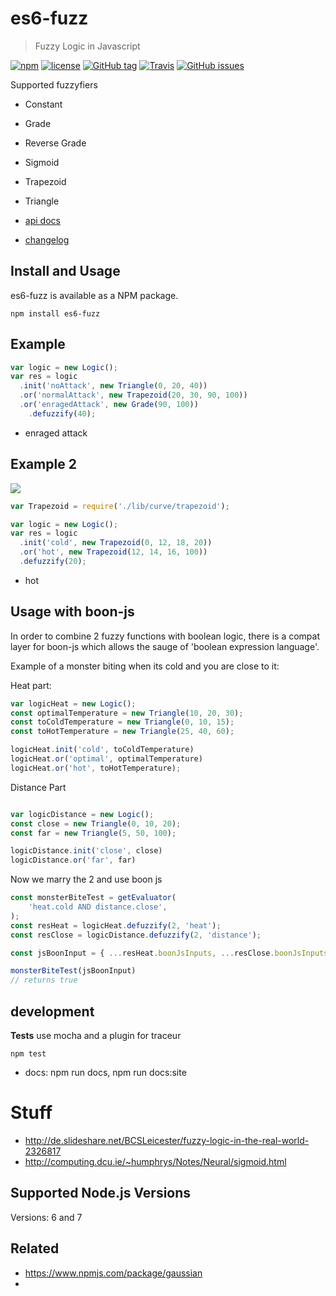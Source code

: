 # es6-fuzz 

> Fuzzy Logic in Javascript

[![npm](https://img.shields.io/npm/dt/es6-fuzz.svg)](https://www.npmjs.com/package/es6-fuzz)
[![license](https://img.shields.io/github/license/sebs/es6-fuzz.svg)](https://github.com/sebs/es6-fuzz/blob/master/LICENSE.md)
[![GitHub tag](https://img.shields.io/github/tag/sebs/es6-fuzz.svg)](https://github.com/sebs/es6-fuzz)
[![Travis](https://img.shields.io/travis/sebs/es6-fuzz.svg)](https://travis-ci.org/sebs/es6-fuzz)
[![GitHub issues](https://img.shields.io/github/issues/sebs/es6-fuzz.svg)](https://github.com/sebs/es6-fuzz/issues)

Supported fuzzyfiers


* Constant
* Grade
* Reverse Grade
* Sigmoid
* Trapezoid
* Triangle


* [api docs](https://github.com/sebs/es6-fuzz)
* [changelog](./docs/changelog.md)

## Install and Usage

es6-fuzz is available as a NPM package.

```
npm install es6-fuzz
```
## Example

```javascript
var logic = new Logic();
var res = logic
  .init('noAttack', new Triangle(0, 20, 40))
  .or('normalAttack', new Trapezoid(20, 30, 90, 100))
  .or('enragedAttack', new Grade(90, 100))
	.defuzzify(40);
```
* enraged attack

## Example 2

<img src="https://upload.wikimedia.org/wikipedia/commons/thumb/6/61/Fuzzy_logic_temperature_en.svg/300px-Fuzzy_logic_temperature_en.svg.png" />

```javascript
var Trapezoid = require('./lib/curve/trapezoid');

var logic = new Logic();
var res = logic
  .init('cold', new Trapezoid(0, 12, 18, 20))   
  .or('hot', new Trapezoid(12, 14, 16, 100)) 
  .defuzzify(20);

```

* hot


## Usage with boon-js

In order to combine 2 fuzzy functions with boolean logic, there is a compat layer for boon-js which allows the sauge of 'boolean expression language'. 

Example of a monster biting when its cold and you are close to it: 
 

Heat part:

```js
var logicHeat = new Logic();
const optimalTemperature = new Triangle(10, 20, 30);
const toColdTemperature = new Triangle(0, 10, 15);
const toHotTemperature = new Triangle(25, 40, 60);

logicHeat.init('cold', toColdTemperature)
logicHeat.or('optimal', optimalTemperature)
logicHeat.or('hot', toHotTemperature);
```

Distance Part

```js

var logicDistance = new Logic();
const close = new Triangle(0, 10, 20);
const far = new Triangle(5, 50, 100);

logicDistance.init('close', close)
logicDistance.or('far', far)

```

Now we marry the 2 and use boon js

```js
const monsterBiteTest = getEvaluator(
    'heat.cold AND distance.close',
);
const resHeat = logicHeat.defuzzify(2, 'heat');
const resClose = logicDistance.defuzzify(2, 'distance');

const jsBoonInput = { ...resHeat.boonJsInputs, ...resClose.boonJsInputs }

monsterBiteTest(jsBoonInput) 
// returns true
```

    





## development

**Tests** use mocha and a plugin for traceur

```
npm test
```

* docs: npm run docs, npm run docs:site

# Stuff
* http://de.slideshare.net/BCSLeicester/fuzzy-logic-in-the-real-world-2326817
* http://computing.dcu.ie/~humphrys/Notes/Neural/sigmoid.html

## Supported Node.js Versions

Versions: 6 and 7

## Related

* https://www.npmjs.com/package/gaussian
*

